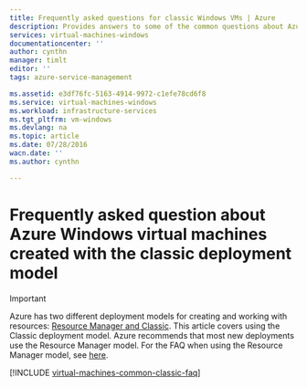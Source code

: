 ```yaml
---
title: Frequently asked questions for classic Windows VMs | Azure
description: Provides answers to some of the common questions about Azure Windows virtual machines created with the classic deployment model.
services: virtual-machines-windows
documentationcenter: ''
author: cynthn
manager: timlt
editor: ''
tags: azure-service-management

ms.assetid: e3df76fc-5163-4914-9972-c1efe78cd6f8
ms.service: virtual-machines-windows
ms.workload: infrastructure-services
ms.tgt_pltfrm: vm-windows
ms.devlang: na
ms.topic: article
ms.date: 07/28/2016
wacn.date: ''
ms.author: cynthn

---
```

# Frequently asked question about Azure Windows virtual machines created with the classic deployment model
> [!IMPORTANT] 
> Azure has two different deployment models for creating and working with resources: [Resource Manager and Classic](../azure-resource-manager/resource-manager-deployment-model.md). This article covers using the Classic deployment model. Azure recommends that most new deployments use the Resource Manager model. For the FAQ when using the Resource Manager model, see [here](virtual-machines-windows-faq.md?toc=%2fazure%2fvirtual-machines%2fwindows%2ftoc.json).

[!INCLUDE [virtual-machines-common-classic-faq](../../includes/virtual-machines-common-classic-faq.md)]